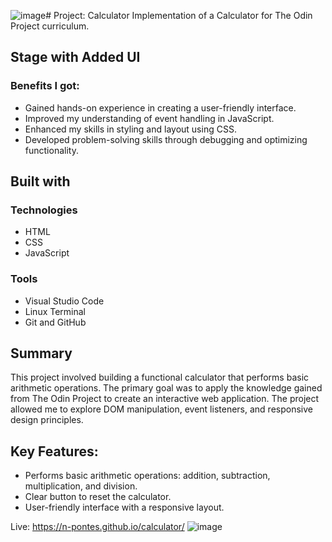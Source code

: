 ![image](https://github.com/user-attachments/assets/c70b0dc5-2333-4b07-ac8b-9c89c62f3234)# Project: Calculator
Implementation of a Calculator for The Odin Project curriculum.

## Stage with Added UI
### Benefits I got:
+ Gained hands-on experience in creating a user-friendly interface.
+ Improved my understanding of event handling in JavaScript.
+ Enhanced my skills in styling and layout using CSS.
+ Developed problem-solving skills through debugging and optimizing functionality.

## Built with
### Technologies
+ HTML
+ CSS
+ JavaScript

### Tools
+ Visual Studio Code
+ Linux Terminal
+ Git and GitHub

## Summary
This project involved building a functional calculator that performs basic arithmetic operations. The primary goal was to apply the knowledge gained from The Odin Project to create an interactive web application. The project allowed me to explore DOM manipulation, event listeners, and responsive design principles.

## Key Features:
+ Performs basic arithmetic operations: addition, subtraction, multiplication, and division.
+ Clear button to reset the calculator.
+ User-friendly interface with a responsive layout.

Live: https://n-pontes.github.io/calculator/
![image](https://github.com/user-attachments/assets/edfdfa03-d2a5-4193-83c2-ba261c3a9c32)
